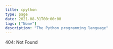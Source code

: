 ```yaml
---
title: cpython
type: page
date: 2021-08-31T00:00:00
tags: ["None"]
description: "The Python programming language"
---
```


404: Not Found
